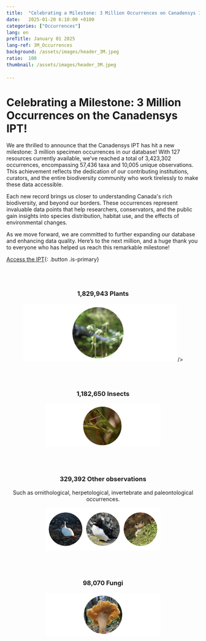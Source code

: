 ```yaml
---
title:  "Celebrating a Milestone: 3 Million Occurrences on Canadensys IPT!"
date:   2025-01-20 6:10:00 +0100
categories: ["Occurrences"]
lang: en
preTitle: January 01 2025
lang-ref: 3M_Occurrences
background: /assets/images/header_3M.jpeg
ratio:  100
thumbnail: /assets/images/header_3M.jpeg

---
```



# Celebrating a Milestone: 3 Million Occurrences on the Canadensys IPT!


We are thrilled to announce that the Canadensys IPT has hit a new milestone: 3 million specimen occurrences in our database! With 127 resources currently available, we’ve reached a total of 3,423,302 occurrences, encompassing 57,436 taxa and 10,005 unique observations. This achievement reflects the dedication of our contributing institutions, curators, and the entire biodiversity community who work tirelessly to make these data accessible.

Each new record brings us closer to understanding Canada's rich biodiversity, and beyond our borders. These occurrences represent invaluable data points that help researchers, conservators, and the public gain insights into species distribution, habitat use, and the effects of environmental changes.

As we move forward, we are committed to further expanding our database and enhancing data quality. Here’s to the next million, and a huge thank you to everyone who has helped us reach this remarkable milestone!




[Access the IPT](https://data.canadensys.net/ipt/){: .button .is-primary}



<br>
<br>

<h3 style="text-align:center;"> 1,829,943 Plants  </h3>

<p align="center" width="100%">
  <img
  src="/assets/images/3M_images/Pyrola_chlorantha.png"
  alt="*Pyrola chlorantha* (Green-flowered Wintergreen) &copy nsferguson on iNaturalist. Observed in Cochrane, ON, Canada"
  style="width:400px">
  />
</p>
<!----https://inaturalist-open-data.s3.amazonaws.com/photos/447604443/medium.jpeg"---->






<br>
<br>


<h3 style="text-align:center;"> 1,182,650 Insects  </h3>

<p align="center" width="100%"> 
  <img
  src="/assets/images/3M_images/Mantis_religiosa.png"
  alt="*Mantis religiosa* (Western Eyed Sphinx) by &copy 
davidfbird on iNaturalist. Observed  in Taquanyah Conservation Area, Cayuga, ON, Canada"
  style="width:300px" >
</p>
<!----https://www.inaturalist.org/observations/181296362---->




<br>
<br>

<h3 style="text-align:center;"> 329,392 Other observations  </h3>

<p style="text-align:center;"> Such as ornithological, herpetological, invertebrate and paleontological occurrences.
 </p>
 
 
 <p align="center" width="100%"> 
  <img
  src="/assets/images/3M_images/Other.png"
  alt="*Lepus arcticus* (Arctic Hare) by &copy PC Smith on iNaturalist. Observed  in Rankin Inlet, NU, Canada | *Alca torda* (Razorbill) by &copy vince929 on iNaturalist. Observed  in  Cape Saint Mary's, NL, Canada | *Aneides vagrans* (Wandering Salamander) by &copy enspring on iNaturalist in Gordon Bay, Cowichan Valley, BC, Canada"
  style="width:300px">
</p>

 
 
 
 
 
<!----
<p align="left" width="100%"> 
  <img
  src="https://inaturalist-open-data.s3.amazonaws.com/photos/447969414/medium.jpeg"
  alt="*Lepus arcticus* (Arctic Hare) by &copy PC Smith on iNaturalist. Observed  in Rankin Inlet, NU, Canada"
  style="width:300px;border-radius:50%;">
</p>

<p align="center" width="100%"> 
  <img
  src="https://inaturalist-open-data.s3.amazonaws.com/photos/447964968/medium.jpg"
  alt="*Alca torda* (Razorbill) by &copy vince929 on iNaturalist. Observed  in  Cape Saint Mary's, NL, Canada"
  style="width:300px;border-radius:50%;">
</p>


<p align="right" width="100%"> 
  <img
  src="https://inaturalist-open-data.s3.amazonaws.com/photos/129349898/medium.jpeg"
  alt="*Aneides vagrans* (Wandering Salamander) by &copy enspring on iNaturalist in Gordon Bay, Cowichan Valley, BC, Canada"
  style="width:300px;border-radius:50%;">
</p>
---->




<br>
<br>



<h3 style="text-align:center;"> 98,070 Fungi </h3>


<p align="center" width="100%"> 
  <img
  src="/assets/images/3M_images/Cantharellus_formosus.png"
  alt="*Cantharellus formosus* (Pacific Golden Chanterelle) by &copy tristan-plicata on iNaturalist. Observed  in  Fraser Valley, BC, Canada"
  style="width:300px">
</p>


